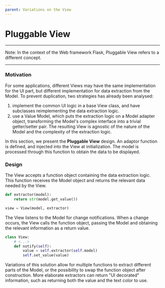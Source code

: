 ```yaml
---
parent: Variations on the View
---
```

<!--- Done -->
# Pluggable View

-----

Note: In the context of the Web framework Flask, Pluggable View refers to a different concept.

-----

### Motivation

For some applications, different Views may have the same implementation for 
the UI part, but different implementation for data extraction from the Model.
To prevent duplication, two strategies has already been analysed:

1. implement the common UI logic in a base View class, and have subclasses 
   reimplementing the data extraction logic.
2. use a Value Model, which puts the extraction logic on a Model adapter object, 
   transforming the Model's complex interface into a trivial getter/setter pair. 
   The resulting View is agnostic of the nature of the Model and the complexity 
   of the extraction logic.

In this section, we present the **Pluggable View** design. An adaptor function
is defined, and injected into the View at initialization. The model is processed
through this function to obtain the data to be displayed.

### Design

The View accepts a function object containing the data extraction logic. This
function receives the Model object and returns the relevant data needed by the
View.

```python
def extractor(model):
    return str(model.get_value())

view = View(model, extractor)
```

The View listens to the Model for change notifications. When a change occurs,
the View calls the function object, passing the Model and obtaining the relevant
information as a return value.

```python
class View:
    # <...>
    def notify(self):
        value = self.extractor(self.model)
        self.set_value(value)
```

Variations of this solution allow for multiple functions to extract 
different parts of the Model, or the possibility to swap the function 
object after construction. More elaborate extractors can return 
"UI decorated" information, such as returning both the value and the text 
color to use.
